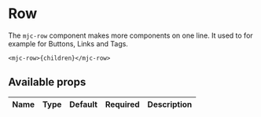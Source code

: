 # Row

The `mjc-row` component makes more components on one line. It used to for example for Buttons, Links and Tags.

```mjml
<mjc-row>{children}</mjc-row>
```

## Available props

| Name | Type | Default | Required | Description |
| ---- | ---- | ------- | -------- | ----------- |
